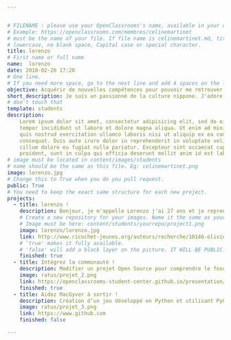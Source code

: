```yaml
---


# FILENAME : please use your OpenClassrooms's name, available in your url.
# Example: https://openclassrooms.com/membres/celinemartinet
# must be the name of your file. If file name is celinemartinet.md, title is celinemartinet.
# lowercase, no blank space, Capital case or special character.
title: lorenzo
# First name or full name
name:  lorenzo
date: 2018-02-26 17:20
# One line.
# If you need more space, go to the next line and add 4 spaces on the left, as in 'description'.
objective: Acquérir de nouvelles compétences pour pouvoir me retrouver sur le marché de l'emploi.
short_description: Je suis un passionné de la culture nippone. J'adore également les voyages et plus particulièrement les trekkings.
# don't touch that
template: students
description:
    Lorem ipsum dolor sit amet, consectetur adipisicing elit, sed do eiusmod
    tempor incididunt ut labore et dolore magna aliqua. Ut enim ad minim veniam,
    quis nostrud exercitation ullamco laboris nisi ut aliquip ex ea commodo
    consequat. Duis aute irure dolor in reprehenderit in voluptate velit esse
    cillum dolore eu fugiat nulla pariatur. Excepteur sint occaecat cupidatat non
    proident, sunt in culpa qui officia deserunt mollit anim id est laborum.
# image must be located in content/images/students
# name should be the same as this file. Eg: celinemartinet.png
image: lorenzo.jpg
# Change this to True when you do you pull request.
public: True
# You need to keep the exact same structure for each new project.
projects:
  - title: lorenzo !
    description: Bonjour, je m'appelle Lorenzo j'ai 27 ans et je reprends la formation de développeur d'applications Python ici pour me reformer. j'étais bijoutier et je voulais changer car j'ai commencé jeune et ça ne me plaisait plus. 
    # Create a new repository for your images. Name it the same as your nickname and profile picture.
    # Image must be here: content/students/yourrepo/project1.png
    image: lorenzo/lorenzo.jpg
    link: http://www.ricochet-jeunes.org/auteurs/recherche/10146-olivier-vogel
    # 'true' makes it fully available.
    # 'false' will add a black layer on the picture. IT WILL BE PUBLIC!
    finished: true
  - title: Intégrez la communauté !
    description: Modifier un projet Open Source pour comprendre le fonctionnement de Git, de Github et des pull requests. 
    image: ratus/projet_2.png
    link: https://openclassrooms-student-center.github.io/presentation/students/ratus.html
    finished: true
  - title: Aidez MacGyver à sortir !
    description: Création d’un jeu développé en Python et utilisant PyGame.
    image: ratus/projet_3.png
    link: https://www.github.com
    finished: false

---
```

